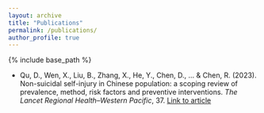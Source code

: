 ```yaml
---
layout: archive
title: "Publications"
permalink: /publications/
author_profile: true
---
```

{% include base_path %}

* Qu, D., Wen, X., Liu, B., Zhang, X., He, Y., Chen, D., ... & Chen, R. (2023). Non-suicidal self-injury in Chinese population: a scoping review of prevalence, method, risk factors and preventive interventions. _The Lancet Regional Health–Western Pacific_, 37. [Link to article](https://www.thelancet.com/journals/lanwpc/article/PIIS2666-6065(23)00112-8/fulltext)




